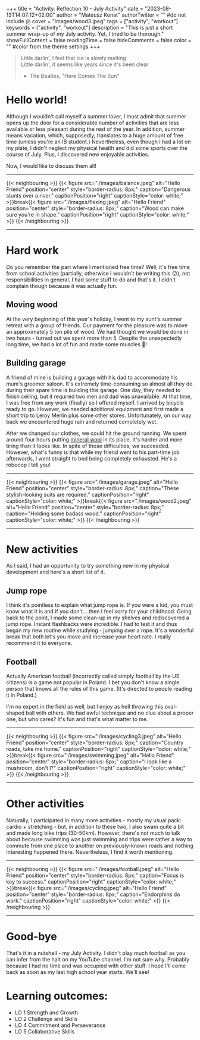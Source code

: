 +++
title = "Activity. Reflection 10 - July Activity"
date = "2023-08-13T14:07:12+02:00"
author = "Mateusz Konat"
authorTwitter = "" #do not include @
cover = "images/wood3.jpeg"
tags = ["activity", "workout"]
keywords = ["activity", "workout"]
description = "This is just a short summer wrap-up of my July activity. Yet, I tried to be thorough."
showFullContent = false
readingTime = false
hideComments = false
color = "" #color from the theme settings
+++

> Little darlin', I feel that ice is slowly melting \
> Little darlin', it seems like years since it's been clear
> - The Beatles, "Here Comes The Sun"

# Hello world!
Although I wouldn't call myself a summer lover, I must admit that summer opens up the door for a considerable number of activities that are less available or less pleasant during the rest of the year. In addition, summer means vacation, which, supposedly, translates to a huge amount of free time (unless you're an IB student.) Nevertheless, even though I had a lot on my plate, I didn't neglect my physical health and did some sports over the course of July. Plus, I discovered new enjoyable activities.

Now, I would like to discuss them all!

***
{{< neighbouring >}}
{{< figure src="./images/balance.jpeg" alt="Hello Friend" position="center" style="border-radius: 8px;" caption="Dangerous stunts over a river." captionPosition="right" captionStyle="color: white;" >}}break{{< figure src="./images/flexing.jpeg" alt="Hello Friend" position="center" style="border-radius: 8px;" caption="Wood can make sure you're in shape." captionPosition="right" captionStyle="color: white;" >}}
{{< /neighbouring >}}
***

# Hard work
Do you remember the part where I mentioned free time? Well, it's free time from school activities (partially, otherwise I wouldn't be writing this :stuck_out_tongue:), not responsibilities in general. I had some stuff to do and that's it. I didn't complain though because it was actually fun.

## Moving wood
At the very beginning of this year's holiday, I went to my aunt's summer retreat with a group of friends. Our payment for the pleasure was to move an approximately 5 ton pile of wood. We had thought we would be done in two hours - turned out we spent more than 5. Despite the unexpectedly long time, we had a lot of fun and made some muscles :running:!

## Building garage
A friend of mine is building a garage with his dad to accommodate his mum's groomer saloon. It's extremely time-consuming so almost all they do during their spare time is building this garage. One day, they needed to finish ceiling, but it required two men and dad was unavailable. At that time, I was free from any work (finally) so I offered myself. I arrived by bicycle ready to go. However, we needed additional equipment and first made a short trip to Leroy Merlin plus some other stores. Unfortunately, on our way back we encountered huge rain and returned completely wet.

After we changed our clothes, we could hit the ground running. We spent around four hours putting [mineral wool](https://en.wikipedia.org/wiki/Mineral_wool) in its place. It's harder and more tiring than it looks like. In spite of those difficulties, we succeeded. However, what's funny is that while my friend went to his part-time job afterwards, I went straight to bed being completely exhausted. He's a robocop I tell you!

***
{{< neighbouring >}}
{{< figure src="./images/garage.jpeg" alt="Hello Friend" position="center" style="border-radius: 8px;" caption="These stylish-looking suits are required." captionPosition="right" captionStyle="color: white;" >}}break{{< figure src="./images/wood2.jpeg" alt="Hello Friend" position="center" style="border-radius: 8px;" caption="Holding some badass wood." captionPosition="right" captionStyle="color: white;" >}}
{{< /neighbouring >}}
***

# New activities
As I said, I had an opportunity to try something new in my physical development and here's a short list of it.

## Jump rope
I think it's pointless to explain what jump rope is. If you were a kid, you must know what it is and if you don't... then I feel sorry for your childhood. Going back to the point, I made some clean-up in my shelves and rediscovered a jump rope. Instant flashbacks were incredible. I had to test it and thus began my new routine while studying - jumping over a rope. It's a wonderful break that both let's you move and increase your heart rate. I really recommend it to everyone.

## Football
Actually American football (incorrectly called simply football by the US citizens) is a game not popular in Poland. I bet you don't know a single person that knows all the rules of this game. (It's directed to people reading it in Poland.) 

I'm no expert in the field as well, but I enjoy as hell throwing this oval-shaped ball with others. We had awful technique and no clue about a proper one, but who cares? It's fun and that's what matter to me.

***
{{< neighbouring >}}
{{< figure src="./images/cycling3.jpeg" alt="Hello Friend" position="center" style="border-radius: 8px;" caption="Country roads, take me home." captionPosition="right" captionStyle="color: white;" >}}break{{< figure src="./images/swimming.jpeg" alt="Hello Friend" position="center" style="border-radius: 8px;" caption="I look like a mushroom, don't I?" captionPosition="right" captionStyle="color: white;" >}}
{{< /neighbouring >}}
***

# Other activities
Naturally, I participated in many more activities - mostly my usual pack: cardio + stretching - but, in addition to these two, I also swam quite a bit and made long bike trips (30-50km). However, there's not much to talk about because swimming was just swimming and trips were rather a way to commute from one place to another on previously-known roads and nothing interesting happened there. Nevertheless, I find it worth mentioning.

***
{{< neighbouring >}}
{{< figure src="./images/football.jpeg" alt="Hello Friend" position="center" style="border-radius: 8px;" caption="Focus is key to success." captionPosition="right" captionStyle="color: white;" >}}break{{< figure src="./images/cycling.jpeg" alt="Hello Friend" position="center" style="border-radius: 8px;" caption="Endorphins do work." captionPosition="right" captionStyle="color: white;" >}}
{{< /neighbouring >}}
***

# Good-bye
That's it in a nutshell - my July Activity. I didn't play much football as you can infer from the halt on my YouTube channel. I'm not sure why. Probably because I had no time and was occupied with other stuff. I hope I'll come back as soon as my last high school year starts. We'll see!

# Learning outcomes:
- LO 1 Strength and Growth
- LO 2 Challenge and Skills
- LO 4 Commitment and Perseverance
- LO 5 Collaborative Skills
